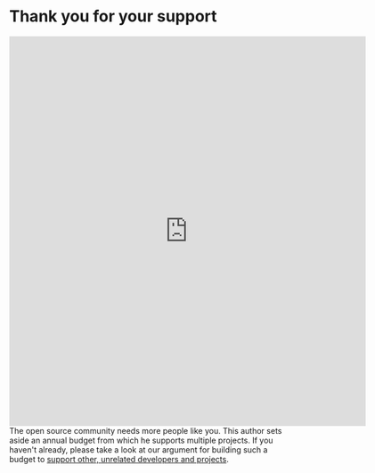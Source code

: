 # Thank you for your support

<iframe src="https://docs.google.com/forms/d/e/1FAIpQLScizDDDANQck-EfA-tpDr9Pki_VUXbOYd1bw77B-6eKY-n7yg/viewform?embedded=true" width="640" height="700" frameborder="0" marginheight="0" marginwidth="0">Loading...</iframe>

<div style='margin-bottom: 10em;'>
The open source community needs more people like you. This author sets aside an annual budget from
which he supports multiple projects. If you haven't already, please take a look at our argument for
building such a budget to <a href='/foss-giving/#the-problem'>support other, unrelated developers and projects</a>.
</div>